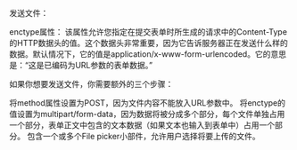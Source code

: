 发送文件：

enctype属性：
该属性允许您指定在提交表单时所生成的请求中的Content-Type的HTTP数据头的值。这个数据头非常重要，因为它告诉服务器正在发送什么样的数据。默认情况下，它的值是application/x-www-form-urlencoded。它的意思是：“这是已编码为URL参数的表单数据。”

如果你想要发送文件，你需要额外的三个步骤：

将method属性设置为POST，因为文件内容不能放入URL参数中。
将enctype的值设置为multipart/form-data，因为数据将被分成多个部分，每个文件单独占用一个部分，表单正文中包含的文本数据（如果文本也输入到表单中）占用一个部分。
包含一个或多个File picker小部件，允许用户选择将要上传的文件。